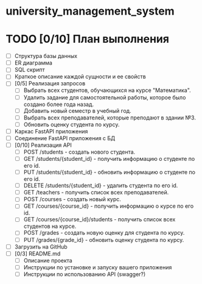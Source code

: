 # university_management_system



# TODO [0/10] План выполнения
- [ ] Структура базы данных
- [ ] ER диаграмма
- [ ] SQL скрипт
- [ ] Краткое описание каждой сущности и ее свойств
- [ ] [0/5] Реализация запросов
  - [ ] Выбрать всех студентов, обучающихся на курсе "Математика".
  - [ ] Удалить задание для самостоятельной работы, которое было создано более года назад.
  - [ ] Добавить новый семестр в учебный год.
  - [ ] Выбрать всех преподавателей, которые преподают в здании №3.
  - [ ] Обновить оценку студента по курсу.
- [ ] Каркас FastAPI приложения
- [ ] Соединение FastAPI приложения с БД
- [ ] [0/10] Реализация API
  - [ ] POST /students - создать нового студента.
  - [ ] GET /students/{student_id} - получить информацию о студенте по его id.
  - [ ] PUT /students/{student_id} - обновить информацию о студенте по его id.
  - [ ] DELETE /students/{student_id} - удалить студента по его id.
  - [ ] GET /teachers - получить список всех преподавателей.
  - [ ] POST /courses - создать новый курс.
  - [ ] GET /courses/{course_id} - получить информацию о курсе по его id.
  - [ ] GET /courses/{course_id}/students - получить список всех студентов на курсе.
  - [ ] POST /grades - создать новую оценку для студента по курсу.
  - [ ] PUT /grades/{grade_id} - обновить оценку студента по курсу.
- [ ] Загрузить на GitHub
- [ ] [0/3] README.md
  - [ ] Описание проекта
  - [ ] Инструкции по установке и запуску вашего приложения
  - [ ] Инструкции по использованию API (swagger?)
